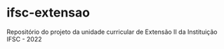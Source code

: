 # ifsc-extensao
Repositório do projeto da unidade curricular de Extensão II da Instituição IFSC - 2022
